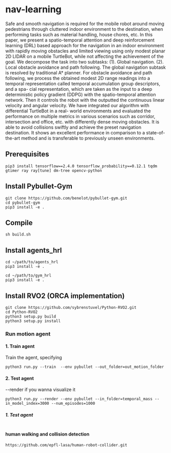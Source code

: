 # nav-learning
Safe and smooth navigation is required for the
mobile robot around moving pedestrians through cluttered
indoor environment to the destination, when performing tasks
such as material handling, house chores, etc. In this paper,
we present a spatio-temporal attention and deep reinforcement
learning (DRL) based approach for the navigation in an
indoor environment with rapidly moving obstacles and limited
viewing using only modest planar 2D LIDAR on a mobile
TurtleBot, while not affecting the achievement of the goal. We
decompose the task into two subtasks: (1). Global navigation.
(2). Local obstacle avoidance and path following. The global
navigation subtask is resolved by traditional A* planner. For
obstacle avoidance and path following, we process the obtained
modest 2D range readings into a temporal representation
called temporal accumulation group descriptors, and a spa-
cial representation, which are taken as the input to a deep
deterministic policy gradient (DDPG) with the spatio-temporal
attention network. Then it controls the robot with the outputted
the continuous linear velocity and angular velocity. We have
integrated our algorithm with differential TurtleBot in a real-
world environments and evaluated the performance on multiple
metrics in various scenarios such as corridor, intersection and
office, etc. with differently dense moving obstacles. It is able
to avoid collisions swiftly and achieve the preset navigation
destination. It shows an excellent performance in comparison
to a state-of-the-art method and is transferable to previously
unseen environments.

## Prerequisites
```
pip3 install tensorflow==2.4.0 tensorflow_probability==0.12.1 tqdm gtimer ray ray[tune] dm-tree opencv-python
```

## Install Pybullet-Gym
```
git clone https://github.com/benelot/pybullet-gym.git
cd pybullet-gym
pip3 install -e .
```
## Compile
```angular2html
sh build.sh
```

## Install agents_hrl
```
cd ~/path/to/agents_hrl   
pip3 install -e .
```
```
cd ~/path/to/gym_hrl   
pip3 install -e .
```
## Install RVO2 (ORCA implementation)
```
git clone https://github.com/sybrenstuvel/Python-RVO2.git
cd Python-RVO2
python3 setup.py build
python3 setup.py install
```

### Run motion agent

#### 1. Train agent
Train the agent, specifying
```
python3 run.py --train  --env pybullet --out_folder=out_motion_folder
```

#### 2. Test agent
--render if you wanna visualize it
```
python3 run.py --render --env pybullet --in_folder=temporal_mass --in_model_index=3000 --num_episodes=1000
```

##### 1. Test agent
```

```

#### human walking and collision detection
```
https://github.com/epfl-lasa/human-robot-collider.git
```